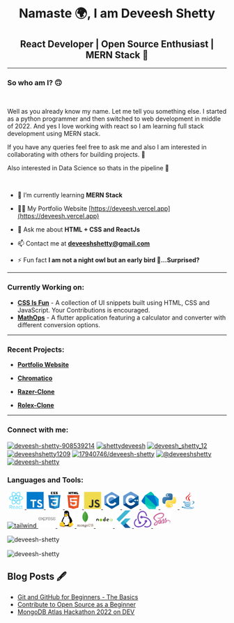 <h1 align="center">Namaste 🌍, I am Deveesh Shetty</h1>
<h2 align="center">React Developer | Open Source Enthusiast | MERN Stack 🚀</h2>

---

### So who am I? 🙃

<br>

Well as you already know my name. Let me tell you something else. I started as a python programmer and then switched to web development in middle of 2022. And yes I love working with react so I am learning full stack development using MERN stack.

If you have any queries feel free to ask me and also I am interested in collaborating with others for building projects. 🙂

Also interested in Data Science so thats in the pipeline 🚀

<br>

- 🚀 I’m currently learning **MERN Stack**

- 👨‍💻 My Portfolio Website [https://deveesh.vercel.app](https://deveesh.vercel.app)

- 💬 Ask me about **HTML + CSS and ReactJs**

- 📫 Contact me at **deveeshshetty@gmail.com**

- ⚡ Fun fact **I am not a night owl but an early bird 🐓...Surprised?**

---

### Currently Working on:

- [**CSS Is Fun**](https://github.com/Deveesh-Shetty/CSS-Is-Fun) - A collection of UI snippets built using HTML, CSS and JavaScript. Your Contributions is encouraged.
- [**MathOps**](https://github.com/Deveesh-Shetty/MathOps) - A flutter application featuring a calculator and converter with different conversion options.

---

### Recent Projects:

- [**Portfolio Website**](https://deveesh.vercel.app/)

- [**Chromatico**](https://chromatico.vercel.app)

- [**Razer-Clone**](https://razer-clone-iota.vercel.app/)

- [**Rolex-Clone**](https://rolex-clone.vercel.app/)

---

<h3 align="left">Connect with me:</h3>
<p align="left">
<a href="https://linkedin.com/in/deveesh-shetty-908539214" target="blank"><img align="center" src="https://raw.githubusercontent.com/rahuldkjain/github-profile-readme-generator/master/src/images/icons/Social/linked-in-alt.svg" alt="deveesh-shetty-908539214" height="30" width="40" /></a>
<a href="https://twitter.com/shettydeveesh" target="blank"><img align="center" src="https://raw.githubusercontent.com/rahuldkjain/github-profile-readme-generator/master/src/images/icons/Social/twitter.svg" alt="shettydeveesh" height="30" width="40" /></a>
<a href="https://codepen.io/deveesh_shetty_12" target="blank"><img align="center" src="https://raw.githubusercontent.com/rahuldkjain/github-profile-readme-generator/master/src/images/icons/Social/codepen.svg" alt="deveesh_shetty_12" height="30" width="40" /></a>
<a href="https://dev.to/deveeshshetty1209" target="blank"><img align="center" src="https://raw.githubusercontent.com/rahuldkjain/github-profile-readme-generator/master/src/images/icons/Social/devto.svg" alt="deveeshshetty1209" height="30" width="40" /></a>
<a href="https://stackoverflow.com/users/17940746/deveesh-shetty" target="blank"><img align="center" src="https://raw.githubusercontent.com/rahuldkjain/github-profile-readme-generator/master/src/images/icons/Social/stack-overflow.svg" alt="17940746/deveesh-shetty" height="30" width="40" /></a>
<a href="https://hashnode.com/@deveeshshetty" target="blank"><img align="center" src="https://raw.githubusercontent.com/rahuldkjain/github-profile-readme-generator/master/src/images/icons/Social/hashnode.svg" alt="@deveeshshetty" height="30" width="40" /></a>
<a href="https://www.leetcode.com/deveesh-shetty" target="blank"><img align="center" src="https://raw.githubusercontent.com/rahuldkjain/github-profile-readme-generator/master/src/images/icons/Social/leet-code.svg" alt="deveesh-shetty" height="30" width="40" /></a>
</p>

<h3 align="left">Languages and Tools:</h3>
<p align="left"> 
<a href="https://reactjs.org/" target="_blank" rel="noreferrer"> <img src="https://raw.githubusercontent.com/devicons/devicon/master/icons/react/react-original-wordmark.svg" alt="react" width="40" height="40"/> </a> 
<a href="https://www.typescriptlang.org/" target="_blank" rel="noreferrer"> <img src="https://raw.githubusercontent.com/devicons/devicon/master/icons/typescript/typescript-original.svg" alt="typescript" width="40" height="40"/> </a>
<a href="https://www.w3schools.com/css/" target="_blank" rel="noreferrer"> <img src="https://raw.githubusercontent.com/devicons/devicon/master/icons/css3/css3-original-wordmark.svg" alt="css3" width="40" height="40"/> </a> 
<a href="https://www.w3.org/html/" target="_blank" rel="noreferrer"> <img src="https://raw.githubusercontent.com/devicons/devicon/master/icons/html5/html5-original-wordmark.svg" alt="html5" width="40" height="40"/> </a> 
<a href="https://developer.mozilla.org/en-US/docs/Web/JavaScript" target="_blank" rel="noreferrer"> <img src="https://raw.githubusercontent.com/devicons/devicon/master/icons/javascript/javascript-original.svg" alt="javascript" width="40" height="40"/> </a> 
<a href="https://www.cprogramming.com/" target="_blank" rel="noreferrer"> <img src="https://raw.githubusercontent.com/devicons/devicon/master/icons/c/c-original.svg" alt="c" width="40" height="40"/> </a> 
<a href="https://www.w3schools.com/cpp/" target="_blank" rel="noreferrer"> <img src="https://raw.githubusercontent.com/devicons/devicon/master/icons/cplusplus/cplusplus-original.svg" alt="cplusplus" width="40" height="40"/> </a> 
<a href="https://dart.dev/" target="_blank" rel="noreferrer"> <img src="https://raw.githubusercontent.com/devicons/devicon/master/icons/dart/dart-original.svg" alt="dart" width="40" height="40"/> </a> 
<a href="https://www.python.org" target="_blank" rel="noreferrer"> <img src="https://raw.githubusercontent.com/devicons/devicon/master/icons/python/python-original.svg" alt="python" width="40" height="40"/> </a> 
<a href="https://www.java.com" target="_blank" rel="noreferrer"> <img src="https://raw.githubusercontent.com/devicons/devicon/master/icons/java/java-original.svg" alt="java" width="40" height="40"/> </a>
<a href="https://tailwindcss.com/" target="_blank" rel="noreferrer"> <img src="https://www.vectorlogo.zone/logos/tailwindcss/tailwindcss-icon.svg" alt="tailwind" width="40" height="40"/> </a> 
<a href="https://expressjs.com" target="_blank" rel="noreferrer"> <img src="https://raw.githubusercontent.com/devicons/devicon/master/icons/express/express-original-wordmark.svg" alt="express" width="40" height="40"/> </a> 
<a href="https://www.linux.org/" target="_blank" rel="noreferrer"> <img src="https://raw.githubusercontent.com/devicons/devicon/master/icons/linux/linux-original.svg" alt="linux" width="40" height="40"/> </a> 
<a href="https://www.mongodb.com/" target="_blank" rel="noreferrer"> <img src="https://raw.githubusercontent.com/devicons/devicon/master/icons/mongodb/mongodb-original-wordmark.svg" alt="mongodb" width="40" height="40"/> </a> 
<a href="https://nodejs.org" target="_blank" rel="noreferrer"> <img src="https://raw.githubusercontent.com/devicons/devicon/master/icons/nodejs/nodejs-original-wordmark.svg" alt="nodejs" width="40" height="40"/> </a> 
<a href="https://flutter.dev/" target="_blank" rel="noreferrer"> <img src="https://raw.githubusercontent.com/devicons/devicon/master/icons/flutter/flutter-original.svg" alt="flutter" width="40" height="40"/> </a> 
<a href="https://redux.js.org" target="_blank" rel="noreferrer"> <img src="https://raw.githubusercontent.com/devicons/devicon/master/icons/redux/redux-original.svg" alt="redux" width="40" height="40"/> </a> 
<a href="https://sass-lang.com" target="_blank" rel="noreferrer"> <img src="https://raw.githubusercontent.com/devicons/devicon/master/icons/sass/sass-original.svg" alt="sass" width="40" height="40"/> </a> 
</p>

<p><img align="center" src="https://github-readme-streak-stats.herokuapp.com/?user=deveesh-shetty&" alt="deveesh-shetty" /></p>
<p><img align="center" src="https://github-readme-stats.vercel.app/api/top-langs?username=deveesh-shetty&show_icons=true&locale=en&layout=compact" alt="deveesh-shetty" /></p>

## Blog Posts 🖋

<!-- BLOG-POST-LIST:START -->
- [Git and GitHub for Beginners - The Basics](https://dev.to/devshetty/git-and-github-for-beginners-the-basics-d3n)
- [Contribute to Open Source as a Beginner](https://dev.to/devshetty/contribute-to-open-source-as-a-beginner-4gk8)
- [MongoDB Atlas Hackathon 2022 on DEV](https://dev.to/devshetty/mongodb-atlas-hackathon-2022-on-dev-1ni9)
<!-- BLOG-POST-LIST:END -->
